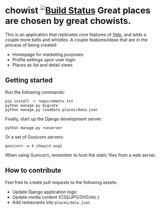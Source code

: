 # chowist [![Build Status](https://travis-ci.org/huangsam/chowist.svg?branch=master)](https://travis-ci.org/huangsam/chowist) Great places are chosen by great chowists.

This is an application that replicates core features of [Yelp](https://www.yelp.com/), and adds a couple more bells and whistles. A couple features/ideas that are in the process of being created:

- Homepage for marketing purposes
- Profile settings upon user login
- Places as list and detail views

## Getting started

Run the following commands:

    pip install -r requirements.txt
    python manage.py migrate
    python manage.py loaddata places/data.json

Finally, start up the Django development server:

    python manage.py runserver

Or a set of Gunicorn servers:

    gunicorn -w 4 chowist.wsgi

When using Gunicorn, remember to host the static files from a web server.

## How to contribute

Feel free to create pull requests to the following assets:

- Update Django application logic
- Update media content (CSS/JPG/SVG/etc.)
- Add restaurants into `places/data.json`
